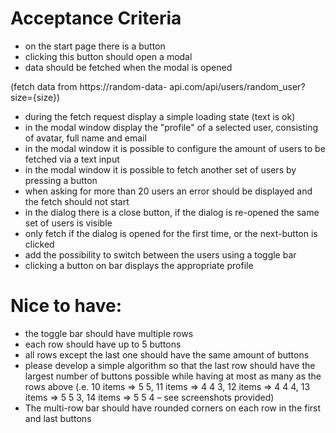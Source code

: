 # Acceptance Criteria
* on the start page there is a button
* clicking this button should open a modal
* data should be fetched when the modal is opened

(fetch data from https://random-data-
api.com/api/users/random_user?size={size})

* during the fetch request display a simple loading
state (text is ok)
* in the modal window display the "profile" of a
selected user, consisting of avatar, full name and email
* in the modal window it is possible to configure the
amount of users to be fetched via a text input
* in the modal window it is possible to fetch another
set of users by pressing a button
* when asking for more than 20 users an error should
be displayed and the fetch should not start
* in the dialog there is a close button, if the dialog is
re-opened the same set of users is visible
* only fetch if the dialog is opened for the first time, or
the next-button is clicked
* add the possibility to switch between the users using
a toggle bar
* clicking a button on bar displays the appropriate
profile
# Nice to have:
* the toggle bar should have multiple rows
* each row should have up to 5 buttons
* all rows except the last one should have the same
amount of buttons
* please develop a simple algorithm so that the last
row should have the largest number of buttons
possible while having at most as many as the rows
above (.e. 10 items => 5 5, 11 items => 4 4 3, 12 items
=> 4 4 4, 13 items => 5 5 3, 14 items => 5 5 4 – see
screenshots provided)
* The multi-row bar should have rounded corners on
each row in the first and last buttons